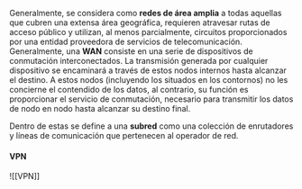 Generalmente, se considera como **redes de área amplia** a todas aquellas que cubren una extensa área geográfica, requieren atravesar rutas de acceso público y utilizan, al menos parcialmente, circuitos proporcionados por una entidad proveedora de servicios de telecomunicación. Generalmente, una **WAN** consiste en una serie de dispositivos de conmutación interconectados. La transmisión generada por cualquier dispositivo se encaminará a través de estos nodos internos hasta alcanzar el destino. A estos nodos (incluyendo los situados en los contornos) no les concierne el contendido de los datos, al contrario, su función es proporcionar el servicio de conmutación, necesario para transmitir los datos de nodo en nodo hasta alcanzar su destino final.

Dentro de estas se define a una **subred** como una colección de enrutadores y líneas de comunicación que pertenecen al operador de red.

#### VPN
![[VPN]]